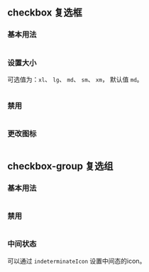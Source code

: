 ## checkbox 复选框

### 基本用法

```vue demo src="../../examples/checkbox/base.vue"
```

### 设置大小

可选值为：`xl`、 `lg`、 `md`、 `sm`、 `xm`， 默认值 `md`。

```vue demo src="../../examples/checkbox/size.vue"
```

### 禁用

```vue demo src="../../examples/checkbox/disabled.vue"
```


### 更改图标

```vue demo src="../../examples/checkbox/custom.vue"

```


## checkbox-group 复选组

### 基本用法

```vue demo src="../../examples/checkbox/group.vue"

```

### 禁用

```vue demo src="../../examples/checkbox/group-disabled.vue"
```

### 中间状态

可以通过 `indeterminateIcon` 设置中间态的icon。

```vue demo src="../../examples/checkbox/indeterminate.vue"
```